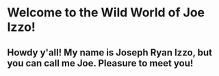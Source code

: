 # **Welcome to the Wild World of Joe Izzo!**
## Howdy y'all! My name is Joseph Ryan Izzo, but you can call me Joe. Pleasure to meet you!

